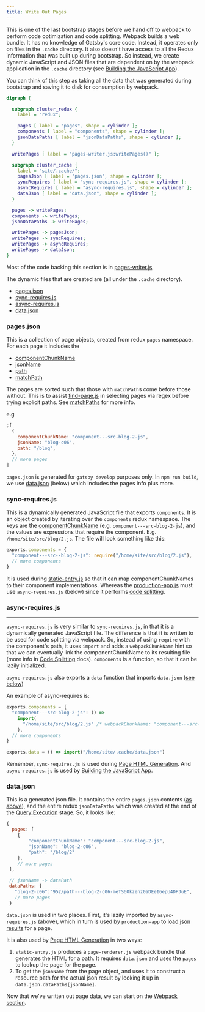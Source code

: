 ```yaml
---
title: Write Out Pages
---
```


This is one of the last bootstrap stages before we hand off to webpack to perform code optimization and code splitting. Webpack builds a web bundle. It has no knowledge of Gatsby's core code. Instead, it operates only on files in the `.cache` directory. It also doesn't have access to all the Redux information that was built up during bootstrap. So instead, we create dynamic JavaScript and JSON files that are dependent on by the webpack application in the `.cache` directory (see [Building the JavaScript App](/docs/production-app/)).

You can think of this step as taking all the data that was generated during bootstrap and saving it to disk for consumption by webpack.

```dot
digraph {

  subgraph cluster_redux {
    label = "redux";

    pages [ label = "pages", shape = cylinder ];
    components [ label = "components", shape = cylinder ];
    jsonDataPaths [ label = "jsonDataPaths", shape = cylinder ];
  }

  writePages [ label = "pages-writer.js:writePages()" ];

  subgraph cluster_cache {
    label = "site/.cache/";
    pagesJson [ label = "pages.json", shape = cylinder ];
    syncRequires [ label = "sync-requires.js", shape = cylinder ];
    asyncRequires [ label = "async-requires.js", shape = cylinder ];
    dataJson [ label = "data.json", shape = cylinder ];
  }

  pages -> writePages;
  components -> writePages;
  jsonDataPaths -> writePages;

  writePages -> pagesJson;
  writePages -> syncRequires;
  writePages -> asyncRequires;
  writePages -> dataJson;
}
```

Most of the code backing this section is in [pages-writer.js](https://github.com/gatsbyjs/gatsby/blob/master/packages/gatsby/src/internal-plugins/query-runner/pages-writer.js)

The dynamic files that are created are (all under the `.cache` directory).

- [pages.json](#pagesjson)
- [sync-requires.js](#sync-requiresjs)
- [async-requires.js](#async-requiresjs)
- [data.json](#datajson)

### pages.json

This is a collection of page objects, created from redux `pages` namespace. For each page it includes the

- [componentChunkName](/docs/behind-the-scenes-terminology/#componentchunkname)
- [jsonName](/docs/behind-the-scenes-terminology/#jsonname)
- [path](/docs/behind-the-scenes-terminology/#path)
- [matchPath](/docs/behind-the-scenes-terminology/#matchpath)

The pages are sorted such that those with `matchPath`s come before those without. This is to assist [find-page.js](https://github.com/gatsbyjs/gatsby/blob/master/packages/gatsby/cache-dir/find-page.js) in selecting pages via regex before trying explicit paths. See [matchPaths](/docs/behind-the-scenes-terminology/#matchpath) for more info.

e.g

```javascript
;[
  {
    componentChunkName: "component---src-blog-2-js",
    jsonName: "blog-c06",
    path: "/blog",
  },
  // more pages
]
```

`pages.json` is generated for `gatsby develop` purposes only. In `npm run build`, we use [data.json](/docs/write-pages/#datajson) (below) which includes the pages info plus more.

### sync-requires.js

This is a dynamically generated JavaScript file that exports `components`. It is an object created by iterating over the `components` redux namespace. The keys are the [componentChunkName](/docs/behind-the-scenes-terminology/#componentchunkname) (e.g. `component---src-blog-2-js`), and the values are expressions that require the component. E.g. `/home/site/src/blog/2.js`. The file will look something like this:

```javascript
exports.components = {
  "component---src--blog-2-js": require("/home/site/src/blog/2.js"),
  // more components
}
```

It is used during [static-entry.js](https://github.com/gatsbyjs/gatsby/blob/master/packages/gatsby/cache-dir/static-entry.js) so that it can map componentChunkNames to their component implementations. Whereas the [production-app.js](https://github.com/gatsbyjs/gatsby/blob/master/packages/gatsby/cache-dir/production-app.js) must use `async-requires.js` (below) since it performs [code splitting](/docs/how-code-splitting-works/).

### async-requires.js

---

`async-requires.js` is very similar to `sync-requires.js`, in that it is a dynamically generated JavaScript file. The difference is that it is written to be used for code splitting via webpack. So, instead of using `require` with the component's path, it uses `import` and adds a `webpackChunkName` hint so that we can eventually link the componentChunkName to its resulting file (more info in [Code Splitting](/docs/how-code-splitting-works/) docs). `components` is a function, so that it can be lazily initialized.

`async-requires.js` also exports a `data` function that imports `data.json` ([see below](/docs/write-pages/#datajson))

An example of async-requires is:

```javascript
exports.components = {
  "component---src-blog-2-js": () =>
    import(
      "/home/site/src/blog/2.js" /* webpackChunkName: "component---src-blog-2-js" */
    ),
  // more components
}

exports.data = () => import("/home/site/.cache/data.json")
```

Remember, `sync-requires.js` is used during [Page HTML Generation](/docs/html-generation/). And `async-requires.js` is used by [Building the JavaScript App](/docs/production-app/).

### data.json

This is a generated json file. It contains the entire `pages.json` contents ([as above](/docs/write-pages/#pagesjson)), and the entire redux `jsonDataPaths` which was created at the end of the [Query Execution](/docs/query-execution/#save-query-results-to-redux-and-disk) stage. So, it looks like:

```javascript
{
  pages: [
    {
        "componentChunkName": "component---src-blog-2-js",
        "jsonName": "blog-2-c06",
        "path": "/blog/2"
    },
    // more pages
 ],

 // jsonName -> dataPath
 dataPaths: {
   "blog-2-c06":"952/path---blog-2-c06-meTS6Okzenz0aDEeI6epU4DPJuE",
   // more pages
 }
```

`data.json` is used in two places. First, it's lazily imported by `async-requires.js` (above), which in turn is used by `production-app` to [load json results](/docs/production-app/#load-page-resources) for a page.

It is also used by [Page HTML Generation](/docs/html-generation/) in two ways:

1. `static-entry.js` produces a `page-renderer.js` webpack bundle that generates the HTML for a path. It requires `data.json` and uses the `pages` to lookup the page for the page.
2. To get the `jsonName` from the page object, and uses it to construct a resource path for the actual json result by looking it up in `data.json.dataPaths[jsonName]`.

Now that we've written out page data, we can start on the [Webpack section](/docs/webpack-and-ssr/).
